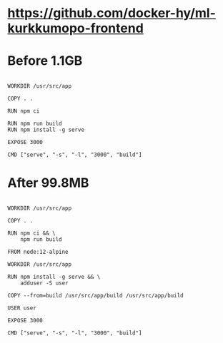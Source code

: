 # https://github.com/docker-hy/ml-kurkkumopo-frontend

# Before 1.1GB

```FROM node:12.16.2

WORKDIR /usr/src/app

COPY . .

RUN npm ci

RUN npm run build
RUN npm install -g serve

EXPOSE 3000

CMD ["serve", "-s", "-l", "3000", "build"]
```

# After 99.8MB

```FROM node:12.16.2 as build

WORKDIR /usr/src/app

COPY . .

RUN npm ci && \
    npm run build

FROM node:12-alpine

WORKDIR /usr/src/app

RUN npm install -g serve && \
    adduser -S user

COPY --from=build /usr/src/app/build /usr/src/app/build

USER user

EXPOSE 3000

CMD ["serve", "-s", "-l", "3000", "build"]
```



